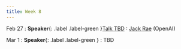 ```yaml
---
title: Week 8
---
```


Feb 27
: **Speaker**{: .label .label-green }[Talk TBD](#)
  : [Jack Rae](https://mobile.twitter.com/drjwrae) (OpenAI)

Mar 1
: **Speaker**{: .label .label-green }[](#)
  : TBD
